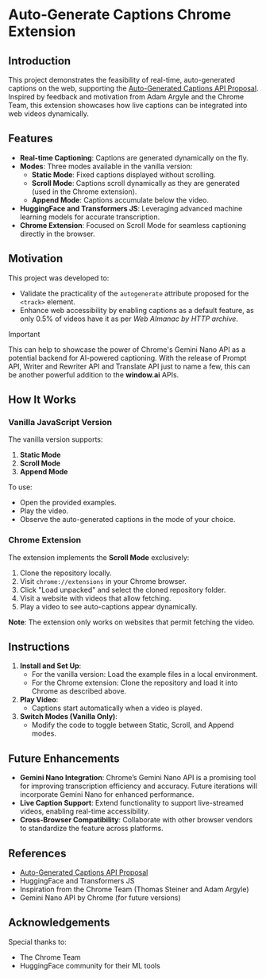 # Auto-Generate Captions Chrome Extension

## Introduction

This project demonstrates the feasibility of real-time, auto-generated captions on the web, supporting the [Auto-Generated Captions API Proposal](https://github.com/yashrajbharti/auto-generate-captions-video). Inspired by feedback and motivation from Adam Argyle and the Chrome Team, this extension showcases how live captions can be integrated into web videos dynamically.

## Features

- **Real-time Captioning**: Captions are generated dynamically on the fly.
- **Modes**: Three modes available in the vanilla version:
  - **Static Mode**: Fixed captions displayed without scrolling.
  - **Scroll Mode**: Captions scroll dynamically as they are generated (used in the Chrome extension).
  - **Append Mode**: Captions accumulate below the video.
- **HuggingFace and Transformers JS**: Leveraging advanced machine learning models for accurate transcription.
- **Chrome Extension**: Focused on Scroll Mode for seamless captioning directly in the browser.

## Motivation

This project was developed to:

- Validate the practicality of the `autogenerate` attribute proposed for the `<track>` element.
- Enhance web accessibility by enabling captions as a default feature, as only 0.5% of videos have it as per *Web Almanac by HTTP archive*.

> [!Important]
> This can help to showcase the power of Chrome's Gemini Nano API as a potential backend for AI-powered captioning. With the release of Prompt API, Writer and Rewriter API and Translate API just to name a few, this can be another powerful addition to the **window.ai** APIs.

## How It Works

### Vanilla JavaScript Version

The vanilla version supports:

1. **Static Mode**
2. **Scroll Mode**
3. **Append Mode**

To use:

- Open the provided examples.
- Play the video.
- Observe the auto-generated captions in the mode of your choice.

### Chrome Extension

The extension implements the **Scroll Mode** exclusively:

1. Clone the repository locally.
2. Visit `chrome://extensions` in your Chrome browser.
3. Click "Load unpacked" and select the cloned repository folder.
4. Visit a website with videos that allow fetching.
5. Play a video to see auto-captions appear dynamically.

**Note**: The extension only works on websites that permit fetching the video.

## Instructions

1. **Install and Set Up**:
   - For the vanilla version: Load the example files in a local environment.
   - For the Chrome extension: Clone the repository and load it into Chrome as described above.
2. **Play Video**:
   - Captions start automatically when a video is played.
3. **Switch Modes (Vanilla Only)**:
   - Modify the code to toggle between Static, Scroll, and Append modes.

## Future Enhancements

- **Gemini Nano Integration**:
  Chrome’s Gemini Nano API is a promising tool for improving transcription efficiency and accuracy. Future iterations will incorporate Gemini Nano for enhanced performance.
- **Live Caption Support**:
  Extend functionality to support live-streamed videos, enabling real-time accessibility.
- **Cross-Browser Compatibility**:
  Collaborate with other browser vendors to standardize the feature across platforms.

## References

- [Auto-Generated Captions API Proposal](https://github.com/yashrajbharti/auto-generate-captions-video)
- HuggingFace and Transformers JS
- Inspiration from the Chrome Team (Thomas Steiner and Adam Argyle)
- Gemini Nano API by Chrome (for future versions)

## Acknowledgements

Special thanks to:

- The Chrome Team
- HuggingFace community for their ML tools
